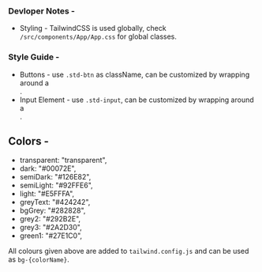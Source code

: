 ### Devloper Notes -

- Styling - TailwindCSS is used globally, check `/src/components/App/App.css` for global classes.

### Style Guide -

- Buttons - use `.std-btn` as className, can be customized by wrapping around a <div>.
- Input Element - use `.std-input`, can be customized by wrapping around a <div>.

## Colors -

- transparent: "transparent",
- dark: "#00072E",
- semiDark: "#126E82",
- semiLight: "#92FFE6",
- light: "#E5FFFA",
- greyText: "#424242",
- bgGrey: "#282828",
- grey2: "#292B2E",
- grey3: "#2A2D30",
- green1: "#27E1C0",

All colours given above are added to `tailwind.config.js` and can be used as `bg-{colorName}`.
